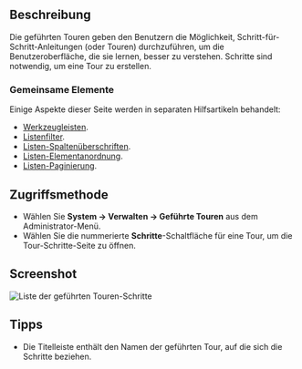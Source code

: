 <!-- Filename: Help4.x:Guided_Tours:_Steps / Display title: GuiGeführte Touren: Schritte -->

## Beschreibung

Die geführten Touren geben den Benutzern die Möglichkeit, Schritt-für-Schritt-Anleitungen (oder Touren) durchzuführen, um die Benutzeroberfläche, die sie lernen, besser zu verstehen. Schritte sind notwendig, um eine Tour zu erstellen.

### Gemeinsame Elemente

Einige Aspekte dieser Seite werden in separaten Hilfsartikeln behandelt:

* [Werkzeugleisten](jdocmanual?article=help/common-elements/toolbars).
* [Listenfilter](jdocmanual?article=help/common-elements/list-filters).
* [Listen-Spaltenüberschriften](jdocmanual?article=help/common-elements/list-column-headers).
* [Listen-Elementanordnung](jdocmanual?article=help/common-elements/list-ordering).
* [Listen-Paginierung](jdocmanual?article=help/common-elements/list-pagination).

## Zugriffsmethode

- Wählen Sie **System -> Verwalten -> Geführte Touren** aus dem Administrator-Menü.
- Wählen Sie die nummerierte **Schritte**-Schaltfläche für eine Tour, um die Tour-Schritte-Seite zu öffnen.

## Screenshot

![Liste der geführten Touren-Schritte](../../../de/images/guided-tours/guided-tours-steps-list.png)

## Tipps

- Die Titelleiste enthält den Namen der geführten Tour, auf die sich die Schritte beziehen.